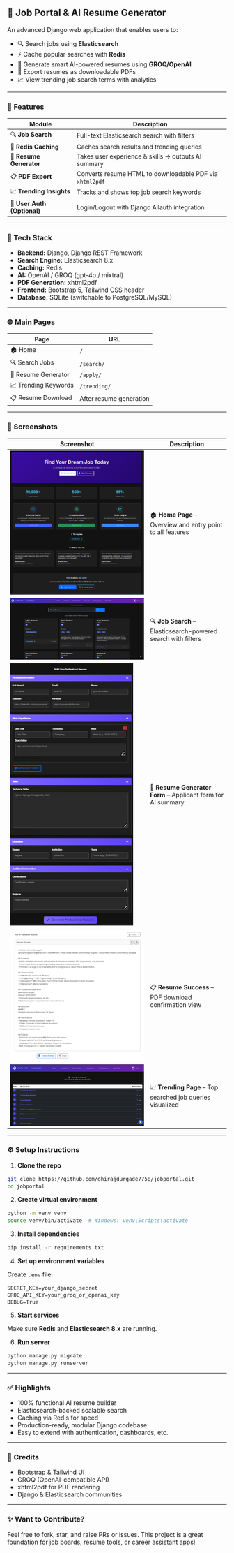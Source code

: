 ## 📄 Job Portal & AI Resume Generator

An advanced Django web application that enables users to:

* 🔍 Search jobs using **Elasticsearch**
* ⚡ Cache popular searches with **Redis**
* 🧠 Generate smart AI-powered resumes using **GROQ/OpenAI**
* 📄 Export resumes as downloadable PDFs
* 📈 View trending job search terms with analytics

---

### 🚀 Features

| Module                      | Description                                              |
| --------------------------- | -------------------------------------------------------- |
| 🔍 **Job Search**           | Full-text Elasticsearch search with filters              |
| 📂 **Redis Caching**        | Caches search results and trending queries               |
| 📝 **Resume Generator**     | Takes user experience & skills → outputs AI summary      |
| 📋 **PDF Export**           | Converts resume HTML to downloadable PDF via `xhtml2pdf` |
| 📈 **Trending Insights**    | Tracks and shows top job search keywords                 |
| 🔐 **User Auth (Optional)** | Login/Logout with Django Allauth integration             |

---

### 💠 Tech Stack

* **Backend:** Django, Django REST Framework
* **Search Engine:** Elasticsearch 8.x
* **Caching:** Redis
* **AI:** OpenAI / GROQ (gpt-4o / mixtral)
* **PDF Generation:** xhtml2pdf
* **Frontend:** Bootstrap 5, Tailwind CSS header
* **Database:** SQLite (switchable to PostgreSQL/MySQL)

---

### 🌐 Main Pages

| Page                 | URL                     |
| -------------------- | ----------------------- |
| 🏠 Home              | `/`                     |
| 🔍 Search Jobs       | `/search/`              |
| 📝 Resume Generator  | `/apply/`               |
| 📈 Trending Keywords | `/trending/`            |
| 📋 Resume Download   | After resume generation |

---

### 📸 Screenshots

| Screenshot                                     | Description                                                   |
| ---------------------------------------------- | ------------------------------------------------------------- |
| ![Home](screenshots/home.png)                  | 🏠 **Home Page** – Overview and entry point to all features   |
| ![Job Search](screenshots/job_search.png)      | 🔍 **Job Search** – Elasticsearch-powered search with filters |
| ![Resume Form](screenshots/resume_form.png)    | 📝 **Resume Generator Form** – Applicant form for AI summary  |
| ![PDF Success](screenshots/pdf_success.png)    | 📋 **Resume Success** – PDF download confirmation view        |
| ![Trending](screenshots/trending_keywords.png) | 📈 **Trending Page** – Top searched job queries visualized    |

---

### ⚙️ Setup Instructions

1. **Clone the repo**

```bash
git clone https://github.com/dhirajdurgade7758/jobportal.git
cd jobportal
```

2. **Create virtual environment**

```bash
python -m venv venv
source venv/bin/activate  # Windows: venv\Scripts\activate
```

3. **Install dependencies**

```bash
pip install -r requirements.txt
```

4. **Set up environment variables**

Create `.env` file:

```env
SECRET_KEY=your_django_secret
GROQ_API_KEY=your_groq_or_openai_key
DEBUG=True
```

5. **Start services**

Make sure **Redis** and **Elasticsearch 8.x** are running.

6. **Run server**

```bash
python manage.py migrate
python manage.py runserver
```

---

### ✅ Highlights

* 100% functional AI resume builder
* Elasticsearch-backed scalable search
* Caching via Redis for speed
* Production-ready, modular Django codebase
* Easy to extend with authentication, dashboards, etc.

---

### 🙌 Credits

* Bootstrap & Tailwind UI
* GROQ (OpenAI-compatible API)
* xhtml2pdf for PDF rendering
* Django & Elasticsearch communities

---

### ✨ Want to Contribute?

Feel free to fork, star, and raise PRs or issues.
This project is a great foundation for job boards, resume tools, or career assistant apps!



